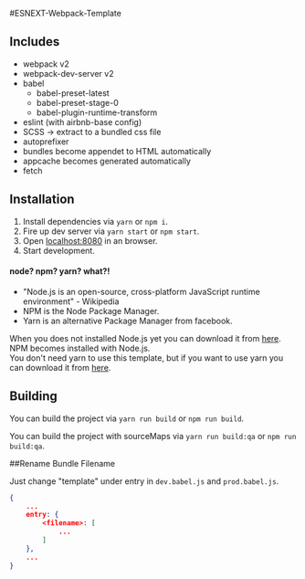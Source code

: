 #ESNEXT-Webpack-Template
## Includes
* webpack v2
* webpack-dev-server v2
* babel
    * babel-preset-latest
    * babel-preset-stage-0
    * babel-plugin-runtime-transform
* eslint (with airbnb-base config)
* SCSS -> extract to a bundled css file
* autoprefixer
* bundles become appendet to HTML automatically
* appcache becomes generated automatically
* fetch


## Installation
1. Install dependencies via `yarn` or `npm i`.
2. Fire up dev server via `yarn start` or `npm start`.
3. Open [localhost:8080](http://localhost:8080) in an browser.
4. Start development.

#### node? npm? yarn? what?!
- "Node.js is an open-source, cross-platform JavaScript runtime environment" - Wikipedia  
- NPM is the Node Package Manager.  
- Yarn is an alternative Package Manager from facebook.
 
 When you does not installed Node.js yet you can download it from [here](//nodejs.org/).   
 NPM becomes installed with Node.js.   
You don't need yarn to use this template, but if you want to use yarn you can download it from [here](//yarnpkg.com/).   

## Building
You can build the project via `yarn run build` or `npm run build`. 

You can build the project with sourceMaps via `yarn run build:qa` or `npm run build:qa`. 

##Rename Bundle Filename

Just change "template" under entry in `dev.babel.js` and `prod.babel.js`.
``` json
{
    ...
    entry: {
        <filename>: [
            ...
        ]
    },
    ...
}
```